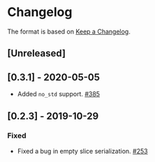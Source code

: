 # Changelog

The format is based on [Keep a Changelog].

[Keep a Changelog]: http://keepachangelog.com/en/1.0.0/

## [Unreleased]

## [0.3.1] - 2020-05-05
- Added `no_std` support. [#385](https://github.com/tetcoin/tetsy-common/pull/385)

## [0.2.3] - 2019-10-29
### Fixed
- Fixed a bug in empty slice serialization. [#253](https://github.com/tetcoin/tetsy-common/pull/253)

